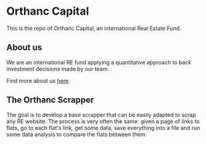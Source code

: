 # Orthanc Capital

This is the repo of Orthanc Capital, an international Real Estate Fund.

## About us
We are an international RE fund applying a quantitative approach to back investment decisions made by our team.

Find more about us [here](https://www.orthanc.capital.bagourd.com/).

## The Orthanc Scrapper
The goal is to develop a base scrapper that can be easily adapted to scrap any RE website.
The process is very often the same: given a page of links to flats, go to each flat's link, get some data, save everything into a file and run some data analysis to compare the flats between them.

